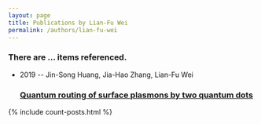 ```yaml
---
layout: page
title: Publications by Lian-Fu Wei
permalink: /authors/lian-fu-wei
---
```


<h3 id="number-posts">There are ... items referenced.</h3>
<ul class="post-list">
<li><span class='post-meta'>2019 -- Jin-Song Huang, Jia-Hao Zhang, Lian-Fu Wei</span><h3><a class='post-link' href="{{ site.baseurl }}/quantum-routing-of-surface-plasmons-by-two-quantum-dots">Quantum routing of surface plasmons by two quantum dots</a></h3></li>

</ul>
{% include count-posts.html %}
